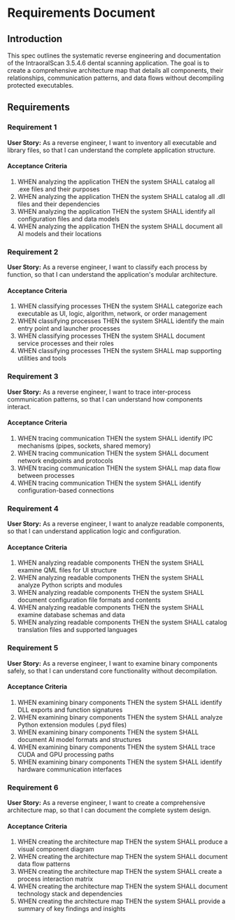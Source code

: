 # Requirements Document

## Introduction

This spec outlines the systematic reverse engineering and documentation of the IntraoralScan 3.5.4.6 dental scanning application. The goal is to create a comprehensive architecture map that details all components, their relationships, communication patterns, and data flows without decompiling protected executables.

## Requirements

### Requirement 1

**User Story:** As a reverse engineer, I want to inventory all executable and library files, so that I can understand the complete application structure.

#### Acceptance Criteria

1. WHEN analyzing the application THEN the system SHALL catalog all .exe files and their purposes
2. WHEN analyzing the application THEN the system SHALL catalog all .dll files and their dependencies
3. WHEN analyzing the application THEN the system SHALL identify all configuration files and data models
4. WHEN analyzing the application THEN the system SHALL document all AI models and their locations

### Requirement 2

**User Story:** As a reverse engineer, I want to classify each process by function, so that I can understand the application's modular architecture.

#### Acceptance Criteria

1. WHEN classifying processes THEN the system SHALL categorize each executable as UI, logic, algorithm, network, or order management
2. WHEN classifying processes THEN the system SHALL identify the main entry point and launcher processes
3. WHEN classifying processes THEN the system SHALL document service processes and their roles
4. WHEN classifying processes THEN the system SHALL map supporting utilities and tools

### Requirement 3

**User Story:** As a reverse engineer, I want to trace inter-process communication patterns, so that I can understand how components interact.

#### Acceptance Criteria

1. WHEN tracing communication THEN the system SHALL identify IPC mechanisms (pipes, sockets, shared memory)
2. WHEN tracing communication THEN the system SHALL document network endpoints and protocols
3. WHEN tracing communication THEN the system SHALL map data flow between processes
4. WHEN tracing communication THEN the system SHALL identify configuration-based connections

### Requirement 4

**User Story:** As a reverse engineer, I want to analyze readable components, so that I can understand application logic and configuration.

#### Acceptance Criteria

1. WHEN analyzing readable components THEN the system SHALL examine QML files for UI structure
2. WHEN analyzing readable components THEN the system SHALL analyze Python scripts and modules
3. WHEN analyzing readable components THEN the system SHALL document configuration file formats and contents
4. WHEN analyzing readable components THEN the system SHALL examine database schemas and data
5. WHEN analyzing readable components THEN the system SHALL catalog translation files and supported languages

### Requirement 5

**User Story:** As a reverse engineer, I want to examine binary components safely, so that I can understand core functionality without decompilation.

#### Acceptance Criteria

1. WHEN examining binary components THEN the system SHALL identify DLL exports and function signatures
2. WHEN examining binary components THEN the system SHALL analyze Python extension modules (.pyd files)
3. WHEN examining binary components THEN the system SHALL document AI model formats and structures
4. WHEN examining binary components THEN the system SHALL trace CUDA and GPU processing paths
5. WHEN examining binary components THEN the system SHALL identify hardware communication interfaces

### Requirement 6

**User Story:** As a reverse engineer, I want to create a comprehensive architecture map, so that I can document the complete system design.

#### Acceptance Criteria

1. WHEN creating the architecture map THEN the system SHALL produce a visual component diagram
2. WHEN creating the architecture map THEN the system SHALL document data flow patterns
3. WHEN creating the architecture map THEN the system SHALL create a process interaction matrix
4. WHEN creating the architecture map THEN the system SHALL document technology stack and dependencies
5. WHEN creating the architecture map THEN the system SHALL provide a summary of key findings and insights